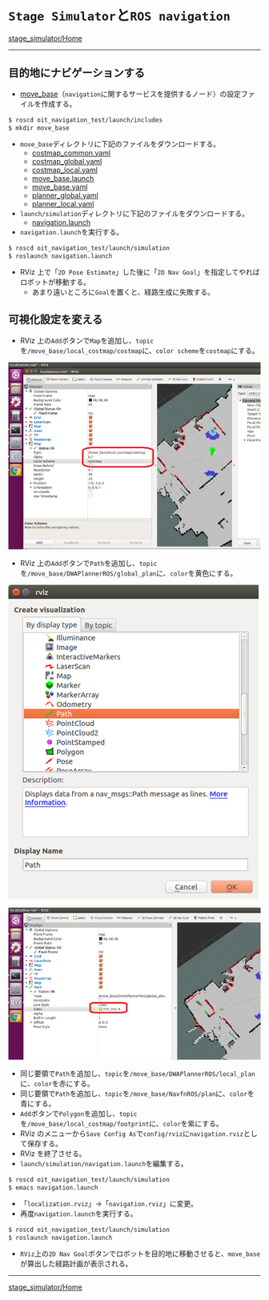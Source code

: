 # `Stage Simulator`と`ROS navigation`

[stage_simulator/Home](Home.md)

---

## 目的地にナビゲーションする

- [move_base](http://wiki.ros.org/move_base)（`navigation`に関するサービスを提供するノード）の設定ファイルを作成する。

```shell
$ roscd oit_navigation_test/launch/includes
$ mkdir move_base
```

- `move_base`ディレクトリに下記のファイルをダウンロードする。
  - [costmap_common.yaml](https://raw.githubusercontent.com/KMiyawaki/lectures/master/ros/stage_simulator/stage_simulator_and_ros_navigation/costmap_common.yaml)
  - [costmap_global.yaml](https://raw.githubusercontent.com/KMiyawaki/lectures/master/ros/stage_simulator/stage_simulator_and_ros_navigation/costmap_global.yaml)
  - [costmap_local.yaml](https://raw.githubusercontent.com/KMiyawaki/lectures/master/ros/stage_simulator/stage_simulator_and_ros_navigation/costmap_local.yaml)
  - [move_base.launch](https://raw.githubusercontent.com/KMiyawaki/lectures/master/ros/stage_simulator/stage_simulator_and_ros_navigation/move_base.launch)
  - [move_base.yaml](https://raw.githubusercontent.com/KMiyawaki/lectures/master/ros/stage_simulator/stage_simulator_and_ros_navigation/move_base.yaml)
  - [planner_global.yaml](https://raw.githubusercontent.com/KMiyawaki/lectures/master/ros/stage_simulator/stage_simulator_and_ros_navigation/planner_global.yaml)
  - [planner_local.yaml](https://raw.githubusercontent.com/KMiyawaki/lectures/master/ros/stage_simulator/stage_simulator_and_ros_navigation/planner_local.yaml)
- `launch/simulation`ディレクトリに下記のファイルをダウンロードする。
  - [navigation.launch](https://raw.githubusercontent.com/KMiyawaki/lectures/master/ros/stage_simulator/stage_simulator_and_ros_navigation/navigation.launch)
- `navigation.launch`を実行する。

```shell
$ roscd oit_navigation_test/launch/simulation
$ roslaunch navigation.launch
```

- RViz 上で「`2D Pose Estimate`」した後に「`2D Nav Goal`」を指定してやればロボットが移動する。
  - あまり遠いところに`Goal`を置くと、経路生成に失敗する。

## 可視化設定を変える

- RViz 上の`Add`ボタンで`Map`を追加し、`topic`を`/move_base/local_costmap/costmap`に、`color scheme`を`costmap`にする。

![2017-12-18_17-41-21.png](./stage_simulator_and_ros_navigation/2017-12-18_17-41-21.png)

- RViz 上の`Add`ボタンで`Path`を追加し、`topic`を`/move_base/DWAPlannerROS/global_plan`に、`color`を黄色にする。

![2017-12-18_17-45-40.png](./stage_simulator_and_ros_navigation/2017-12-18_17-45-40.png)

![2017-12-18_17-46-11.png](./stage_simulator_and_ros_navigation/2017-12-18_17-46-11.png)

- 同じ要領で`Path`を追加し、`topic`を`/move_base/DWAPlannerROS/local_plan`に、`color`を赤にする。
- 同じ要領で`Path`を追加し、`topic`を`/move_base/NavfnROS/plan`に、`color`を青にする。
- `Add`ボタンで`Polygon`を追加し、`topic`を`/move_base/local_costmap/footprint`に、`color`を紫にする。
- RViz のメニューから`Save Config As`で`config/rviz`に`navigation.rviz`として保存する。
- RViz を終了させる。
- `launch/simulation/navigation.launch`を編集する。

```shell
$ roscd oit_navigation_test/launch/simulation
$ emacs navigation.launch
```

- 「`localization.rviz`」->「`navigation.rviz`」に変更。
- 再度`navigation.launch`を実行する。

```shell
$ roscd oit_navigation_test/launch/simulation
$ roslaunch navigation.launch
```

- `RViz`上の`2D Nav Goal`ボタンでロボットを目的地に移動させると、`move_base`が算出した経路計画が表示される。

---

[stage_simulator/Home](Home.md)
